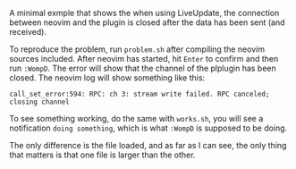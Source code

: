 A minimal exmple that shows the when using LiveUpdate, the connection between neovim and the plugin is closed after the data has been sent (and received).

To reproduce the problem, run `problem.sh` after compiling the neovim sources included. After neovim has started, hit `Enter` to confirm and then run `:WompD`. The error will show that the channel of the plplugin has been closed. The neovim log will show something like this:

```
call_set_error:594: RPC: ch 3: stream write failed. RPC canceled; closing channel
```

To see something working, do the same with `works.sh`, you will see a notification `doing something`, which is what `:WompD` is supposed to be doing.

The only difference is the file loaded, and as far as I can see, the only thing that matters is that one file is larger than the other.
